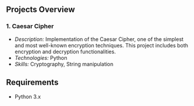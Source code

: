 ## Projects Overview

### 1. Caesar Cipher
- *Description:* Implementation of the Caesar Cipher, one of the simplest and most well-known encryption techniques. This project includes both encryption and decryption functionalities.
- *Technologies:* Python
- *Skills:* Cryptography, String manipulation

## Requirements

- Python 3.x
